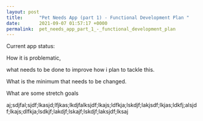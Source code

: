 ```yaml
---
layout: post
title:      "Pet Needs App (part 1) - Functional Development Plan "
date:       2021-09-07 01:57:17 +0000
permalink:  pet_needs_app_part_1_-_functional_development_plan
---
```



Current app status:

How it is problematic,

what needs to be done to improve
how i plan to tackle this.

What is the minimum that needs to be changed.

What are some stretch goals

aj;sdjfal;sjdf;lkasjd;lfjkas;lkdjfalksjdf;lkajs;ldfkja;lskdjf;lakjsdf;lkjas;ldkfj;alsjdf;lkajs;dlfkja;lsdkjf;lakdjf;lskajf;lskdjf;laksjdf;lksaj
